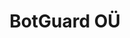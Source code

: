 ---
layout: startup_page
title: "BotGuard OÜ"
id: "blackwall.com"
permalink: "/botguardoblackwall.com04142025/"
website: "https://blackwall.com/en/home"
funding_round: "Series A"
funding_amount: "€12M"
investors: "MMC Ventures, Tera Ventures, Expeditions Fund, Stefan Lindeberg"
about: "BotGuard OÜ provides a cloud-based web security solution for hosting providers, helping them manage and protect their infrastructure from malicious bots. Their AI-powered platform offers easy implementation and cost-effective protection against data theft, scams, and DDoS attacks, catering to organizations of all sizes. The company's solution is platform-agnostic and designed to lower website management costs."
markets: "Cybersecurity, IT Services and IT Consulting"
hq: "Tallinn, Harju county, Estonia"
founded_year: "2019"
linkedin: "https://www.linkedin.com/company/blackwall-solutions"
twitter: ""
instagram: ""
facebook: ""
crunchbase: "https://www.crunchbase.com/organization/botguard"
pitchbook: ""

# SEO Optimization
meta_title: "BotGuard OÜ - Series A Funding (€12M)"
meta_description: "BotGuard OÜ, BotGuard OÜ provides a cloud-based web security solution for hosting providers, helping them manage and protect their infrastructure from malicious bo..."
meta_keywords: "BotGuard OÜ, Cybersecurity, IT Services and IT Consulting, Series A funding"
canonical_url: "https://pkprojectstartups.github.io/projectstartups.com/botguardoblackwall.com04142025/"
---